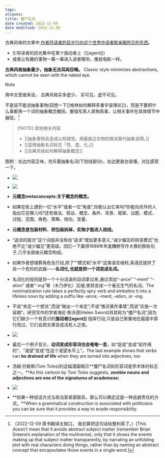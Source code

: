 ```yaml
---
tags: 
aliases: 
title: 僵尸名词
date created: 2022-12-09
date modified: 2022-12-09
---
```


古典风格的文章中,[作者将读者的目光引向这个世界中读者能亲眼所见的东西](什么是古典写作风格)。
- 引导读者的目光集中在某个施动者上（[[agent]]）
- 或者让有趣的事物一幕一幕进入读者眼帘，像放电影一样。

**古典风格抽象最少，抽象无法耳闻目睹。** Classic style minimizes abstractions, which cannot be seen with the naked eye.

> [!NOTE]
> 用中文思维来说， 古典风格实多虚少， 实可见，虚不可见。 

不是说不能谈抽象事物(回想一下[[格林如何解释多重宇宙理论]])，而是不要把什么事都用一个词的抽象概念概括，要描写真人真物真事，让相关事件在具体情节中展现。[^1]

> [!NOTE] 其他相关内容
> - [[抽象事物会造成认知错觉。用最接近实物的做法替代抽象说明。]]
> - [[滥用抽象名词标志「性、度、化」]]
> - [[古典风格如何解释抽象概念]]


图例：左边内容乏味，充斥着抽象名词(下划线部分)，右边更直白易懂，对比感受一下。  
- ![](https://xxpic.oss-cn-qingdao.aliyuncs.com/pic/20221209120142.png)
- ![](https://xxpic.oss-cn-qingdao.aliyuncs.com/pic/20221209120249.png)


- **元概念metaconcepts:关于概念的概念。**
- 如果在街上遇到一位“水平”或者一位“角度”,你能认出它来吗?你能向另外的人指出它在哪儿吗?还有做法、假设、概念、条件、背景、框架、议题、模式、过程、范围、角色、策略、倾向、变量、
- **元概念是包装材料**，**把包装拆掉，实物才能进入视线。**
- “追求的层次”这个词组并没有给“追求”增加更多意义,“减少偏见的转变模式”也绝不比“减少偏见”更高级。回忆一下赢得1998年年度糟糕写作大赛的那些句子,几乎全部由元概念构成。
- 如果作者想埋葬角色及行动,除了““模式和“水平”这类语言棺材,英语还提供了另一个危险的武器——**名词化,也就是把一个词变成名词。**
- 名词化的规则是将一个十分活泼的动词拿过来,通过添加“-ance” “-ment“ “-ation” 或者“-ing”等（木乃伊化）后缀,使其变成一个毫无生气的名词。The nominalization rule takes a perfectly spry verb and embalms it into a lifeless noun by adding a suffix like –ance, –ment, –ation, or –ing.
- 不说“肯定一个想法”,而说“做出一个肯定”;不说“推迟某件事情”,而说“实施一次延期”。研究写作的学者海伦·斯沃德(Helen Sword)将其称为“僵尸名词”,因为它们缺少一个有意识的**施动者[[agent]]** 指挥行动,只是自己笨重地在画面中穿行而过。它们会把文章变成活死人之夜。  
- ![](https://xxpic.oss-cn-qingdao.aliyuncs.com/pic/20221209125852.png)


- 最后一个例子显示，**动词变成形容词也会奄奄一息**，如“促成”变成"起作用的”，“渴望”变成“在这个渴望水平上”。The last example shows that verbs can **be drained of life** when they are turned into adjectives, too
- 汤姆·托勒斯(Tom Toles)的这幅漫画暗示**僵尸名词和形容词是学术体的标志之一。**As this cartoon by Tom Toles suggests, **zombie nouns and adjectives are one of the signatures of academese:**
- ![](https://xxpic.oss-cn-qingdao.aliyuncs.com/pic/20221209130225.png)

- **如果一种说话方式与政治家紧密联系，那么可以确定这是一种逃避责任的方式。**When a grammatical construction is associated with politicians you can be sure that it provides a way to evade responsibility.

[^1]:（2022-12-09 原书翻译太拗口， 我总算把这句话给整利索了。）[This doesn’t mean that it avoids abstract subject matter (remember Brian Greene’s explanation of the multiverse), only that it shows the events making up that subject matter transparently, by narrating an unfolding plot with real characters doing things, rather than by naming an abstract concept that encapsulates those events in a single word.]
[^2]: （2022-12-10 开心，我对自己的翻译很满意😎) It takes a good deal of mental effort to keep track of a cast of characters identified as hes, shes, and theys. But unless one is in the throes of a meditative trance or an ecstatic rapture, one never loses track of oneself or of the person one is addressing (I, we, you). 